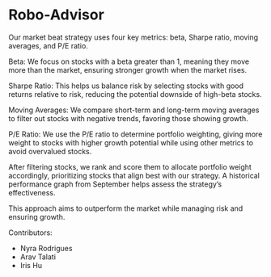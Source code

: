 # Robo-Advisor

Our market beat strategy uses four key metrics: beta, Sharpe ratio, moving averages, and P/E ratio.

Beta: We focus on stocks with a beta greater than 1, meaning they move more than the market, ensuring stronger growth when the market rises.

Sharpe Ratio: This helps us balance risk by selecting stocks with good returns relative to risk, reducing the potential downside of high-beta stocks.

Moving Averages: We compare short-term and long-term moving averages to filter out stocks with negative trends, favoring those showing growth.

P/E Ratio: We use the P/E ratio to determine portfolio weighting, giving more weight to stocks with higher growth potential while using other metrics to avoid overvalued stocks.

After filtering stocks, we rank and score them to allocate portfolio weight accordingly, prioritizing stocks that align best with our strategy. A historical performance graph from September helps assess the strategy’s effectiveness.

This approach aims to outperform the market while managing risk and ensuring growth.

Contributors:
- Nyra Rodrigues
- Arav Talati
- Iris Hu
